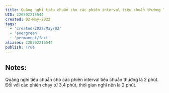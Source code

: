```yaml
---
title: Quãng nghỉ tiêu chuẩn cho các phiên interval tiêu chuẩn thường là 2 phút
UID: 220502215544
created: 02-May-2022
tags:
  - 'created/2022/May/02'
  - 'evergreen'
  - 'permanent/fact'
aliases: 220502215544
publish: True
---
```

## Notes:
Quãng nghỉ tiêu chuẩn cho các phiên interval tiêu chuẩn thường là 2 phút. Đối với các phiên chạy từ 3,4 phút, thời gian nghỉ nên là 2 phút.
